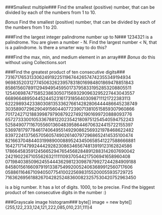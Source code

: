 ###Smallest multiple###
Find the smallest (positive) number, that can be divided by each of the numbers from 1 to 10.

*Bonus* Find the smallest (positive) number, that can be divided by each of the numbers from 1 to 20.

###Find the largest integer palindrome number up to N###
1234321 is a palindrome. You are given a number - N. 
Find the largest number < N, that is a palindrome.
Is there a smarter way to do this?

###Find the max, min, and medium element in an array###
*Bonus* do this without using Collections.sort

###Find the greatest product of ten consecutive digits###
73167176531330624919225119674426574742355349194934
96983520312774506326239578318016984801869478851843
85861560789112949495459501737958331952853208805511
12540698747158523863050715693290963295227443043557
66896648950445244523161731856403098711121722383113
62229893423380308135336276614282806444486645238749
30358907296290491560440772390713810515859307960866
70172427121883998797908792274921901699720888093776
65727333001053367881220235421809751254540594752243
52584907711670556013604839586446706324415722155397
53697817977846174064955149290862569321978468622482
83972241375657056057490261407972968652414535100474
82166370484403199890008895243450658541227588666881
16427171479924442928230863465674813919123162824586
17866458359124566529476545682848912883142607690042
24219022671055626321111109370544217506941658960408
07198403850962455444362981230987879927244284909188
84580156166097919133875499200524063689912560717606
05886116467109405077541002256983155200055935729725
71636269561882670428252483600823257530420752963450

is a big number. It has a lot of digits. 1000, to be precise. Find the biggest product of ten consecutive digits in the number :)

###Grayscale image histogram###
byte[] image = new byte[] {255,122,233,124,121,222,085,010,231,111}4